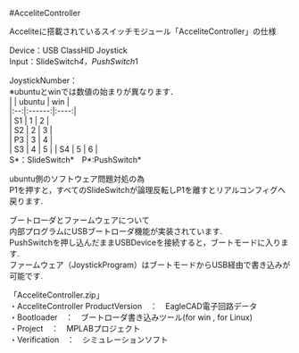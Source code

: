 #AcceliteController   
  
Acceliteに搭載されているスイッチモジュール「AcceliteController」の仕様  
  
Device：USB ClassHID Joystick  
Input：SlideSwitch*4，PushSwitch*1  
  
  
JoystickNumber：  
※ubuntuとwinでは数値の始まりが異なります．  
|    | ubuntu |  win |  
|:--:|:------:|:----:|  
| S1 |   1    |   2  |  
| S2 |   2    |   3  |  
| P3 |   3    |   4  |  
| S3 |   4    |   5  |
| S4 |   5    |   6  |  
S*：SlideSwitch*　P*:PushSwitch*

ubuntu側のソフトウェア問題対処の為  
P1を押すと，すべてのSlideSwitchが論理反転しP1を離すとリアルコンフィグへ戻ります.  
  
  
ブートローダとファームウェアについて  
内部プログラムにUSBブートローダ機能が実装されています.  
PushSwitchを押し込んだままUSBDeviceを接続すると，ブートモードに入ります.  
ファームウェア（JoystickProgram）はブートモードからUSB経由で書き込みが可能です.  
  
  
「AcceliteController.zip」  
・AcceliteController ProductVersion　：　EagleCAD電子回路データ  
・Bootloader　：　ブートローダ書き込みツール(for win , for Linux)  
・Project　：　MPLABプロジェクト  
・Verification　：　シミュレーションソフト  
  
  


